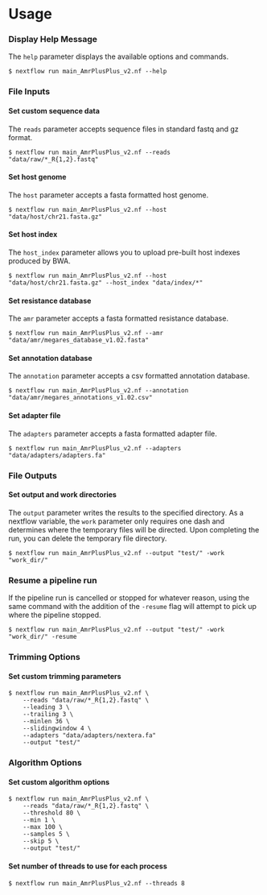 # Usage

### Display Help Message

The `help` parameter displays the available options and commands.
```
$ nextflow run main_AmrPlusPlus_v2.nf --help
```

### File Inputs

#### Set custom sequence data

The `reads` parameter accepts sequence files in standard fastq and gz format.
```
$ nextflow run main_AmrPlusPlus_v2.nf --reads "data/raw/*_R{1,2}.fastq"
```

#### Set host genome

The `host` parameter accepts a fasta formatted host genome.
```
$ nextflow run main_AmrPlusPlus_v2.nf --host "data/host/chr21.fasta.gz"
```

#### Set host index

The `host_index` parameter allows you to upload pre-built host indexes produced by BWA.
```
$ nextflow run main_AmrPlusPlus_v2.nf --host "data/host/chr21.fasta.gz" --host_index "data/index/*"
```

#### Set resistance database

The `amr` parameter accepts a fasta formatted resistance database. 
```
$ nextflow run main_AmrPlusPlus_v2.nf --amr "data/amr/megares_database_v1.02.fasta"
```

#### Set annotation database

The `annotation` parameter accepts a csv formatted annotation database.
```
$ nextflow run main_AmrPlusPlus_v2.nf --annotation "data/amr/megares_annotations_v1.02.csv"
```

#### Set adapter file

The `adapters` parameter accepts a fasta formatted adapter file.
```
$ nextflow run main_AmrPlusPlus_v2.nf --adapters "data/adapters/adapters.fa"
```

### File Outputs

#### Set output and work directories

The `output` parameter writes the results to the specified directory. As a nextflow variable, the `work` parameter only requires one dash and determines where the temporary files will be directed. Upon completing the run, you can delete the temporary file directory.
```
$ nextflow run main_AmrPlusPlus_v2.nf --output "test/" -work "work_dir/"
```

### Resume a pipeline run

If the pipeline run is cancelled or stopped for whatever reason, using the same command with the addition of the `-resume` flag will attempt to pick up where the pipeline stopped. 
```
$ nextflow run main_AmrPlusPlus_v2.nf --output "test/" -work "work_dir/" -resume
```

### Trimming Options

#### Set custom trimming parameters

```
$ nextflow run main_AmrPlusPlus_v2.nf \
    --reads "data/raw/*_R{1,2}.fastq" \
    --leading 3 \
    --trailing 3 \
    --minlen 36 \
    --slidingwindow 4 \
    --adapters "data/adapters/nextera.fa"
    --output "test/"
```

### Algorithm Options

#### Set custom algorithm options

```
$ nextflow run main_AmrPlusPlus_v2.nf \
    --reads "data/raw/*_R{1,2}.fastq" \
    --threshold 80 \
    --min 1 \
    --max 100 \
    --samples 5 \
    --skip 5 \
    --output "test/"
```

#### Set number of threads to use for each process

```
$ nextflow run main_AmrPlusPlus_v2.nf --threads 8
```